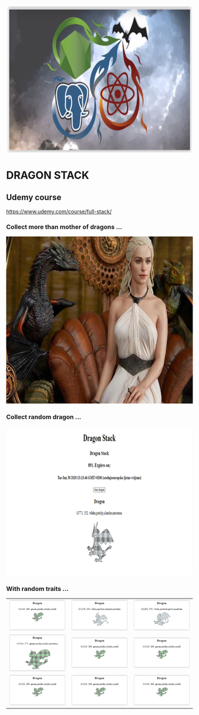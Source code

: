 <img src="./readmeImages/dragonstack1.png" width="900" height="400" >

# DRAGON STACK

## Udemy course

https://www.udemy.com/course/full-stack/

### Collect more than mother of dragons ...

<img src="./readmeImages/dragonstack2.jpg" width="800" height="450" >

### Collect random dragon ...

<img src="./readmeImages/dragonstack3.PNG" width="900" height="400" >

### With random traits ...

|                                                                 |                                                                 |                                                                 |
| :-------------------------------------------------------------: | :-------------------------------------------------------------: | :-------------------------------------------------------------: |
| <img  alt="dragon image" src="./readmeImages/dragonstack4.png"> | <img  alt="dragon image" src="./readmeImages/dragonstack5.png"> | <img  alt="dragon image" src="./readmeImages/dragonstack6.png"> |
| <img  alt="dragon image" src="./readmeImages/dragonstack7.png"> | <img  alt="dragon image" src="./readmeImages/dragonstack4.png"> | <img  alt="dragon image" src="./readmeImages/dragonstack4.png"> | <img  alt="dragon image" src="./readmeImages/dragonstack4.png"> |
| <img  alt="dragon image" src="./readmeImages/dragonstack4.png"> | <img  alt="dragon image" src="./readmeImages/dragonstack4.png"> | <img  alt="dragon image" src="./readmeImages/dragonstack4.png"> |
